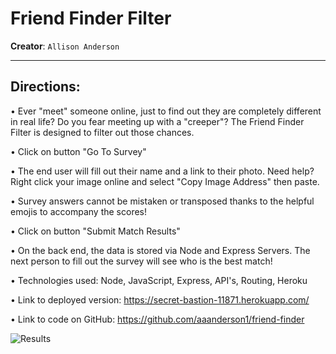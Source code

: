 # Friend Finder Filter
**Creator**: `Allison Anderson`
- - -
## Directions:

• Ever "meet" someone online, just to find out they are completely different in real life? Do you fear meeting up with a "creeper"? The Friend Finder Filter is designed to filter out those chances. 

• Click on button "Go To Survey"

• The end user will fill out their name and a link to their photo. Need help? Right click your image online and select "Copy Image Address" then paste.

• Survey answers cannot be mistaken or transposed thanks to the helpful emojis to accompany the scores!

• Click on button "Submit Match Results"

• On the back end, the data is stored via Node and Express Servers. The next person to fill out the survey will see who is the best match!

• Technologies used: Node, JavaScript, Express, API's, Routing, Heroku 

• Link to deployed version: https://secret-bastion-11871.herokuapp.com/

• Link to code on GitHub: https://github.com/aaanderson1/friend-finder

![Results](/assets/images/friendfinder.png)

